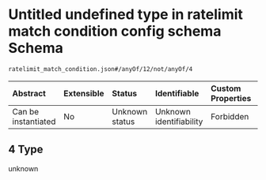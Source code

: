 # Untitled undefined type in ratelimit match condition config schema Schema

```txt
ratelimit_match_condition.json#/anyOf/12/not/anyOf/4
```



| Abstract            | Extensible | Status         | Identifiable            | Custom Properties | Additional Properties | Access Restrictions | Defined In                                                                                         |
| :------------------ | :--------- | :------------- | :---------------------- | :---------------- | :-------------------- | :------------------ | :------------------------------------------------------------------------------------------------- |
| Can be instantiated | No         | Unknown status | Unknown identifiability | Forbidden         | Allowed               | none                | [ratelimit\_match\_condition.json\*](../out/ratelimit_match_condition.json "open original schema") |

## 4 Type

unknown
